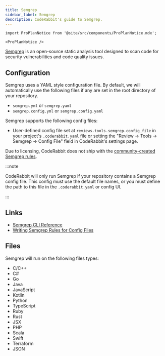 ```yaml
---
title: Semgrep
sidebar_label: Semgrep
description: CodeRabbit's guide to Semgrep.
---
```


```mdx-code-block
import ProPlanNotice from '@site/src/components/ProPlanNotice.mdx';

<ProPlanNotice />
```

[Semgrep](https://github.com/semgrep/semgrep) is an open-source static analysis tool designed to scan code for security vulnerabilities and code quality issues.

## Configuration

Semgrep uses a YAML style configuration file. By default, we will automatically
use the following files if any are set in the root directory of your
repository.

- `semgrep.yml` or `semgrep.yaml`
- `semgrep.config.yml` or `semgrep.config.yaml`

Semgrep supports the following config files:

- User-defined config file set at `reviews.tools.semgrep.config_file` in your
  project's `.coderabbit.yaml` file or setting the "Review → Tools → Semgrep →
  Config File" field in CodeRabbit's settings page.

Due to licensing, CodeRabbit does not ship with the [community-created Semgrep rules](https://github.com/returntocorp/semgrep-rules).

:::note

CodeRabbit will only run Semgrep if your repository contains a Semgrep config file. This config must use the default file names, or you must define the path to this file in the `.coderabbit.yaml` or config UI.

:::

## Links

- [Semgrep CLI Reference](https://semgrep.dev/docs/cli-reference)
- [Writing Semgrep Rules for Config Files](https://semgrep.dev/docs/running-rules)

## Files

Semgrep will run on the following files types:

- C/C++
- C#
- Go
- Java
- JavaScript
- Kotlin
- Python
- TypeScript
- Ruby
- Rust
- JSX
- PHP
- Scala
- Swift
- Terraform
- JSON
